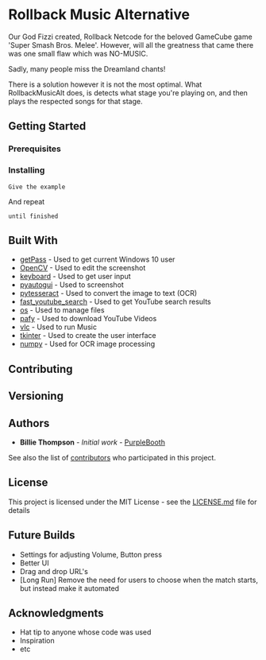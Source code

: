 # Rollback Music Alternative

Our God Fizzi created, Rollback Netcode for the beloved GameCube game 'Super Smash Bros. Melee'.
However, will all the greatness that came there was one small flaw which was NO-MUSIC.

Sadly, many people miss the Dreamland chants!

There is a solution however it is not the most optimal.
What RollbackMusicAlt does, is detects what stage you're playing on, and then plays the respected songs for that stage.

## Getting Started


### Prerequisites


### Installing



```
Give the example
```

And repeat

```
until finished
```

## Built With

* [getPass](http://www.dropwizard.io/1.0.2/docs/)        - Used to get current Windows 10 user
* [OpenCV](https://maven.apache.org/)                    - Used to edit the screenshot
* [keyboard](https://rometools.github.io/rome/)          - Used to get user input
* [pyautogui](https://rometools.github.io/rome/)         - Used to screenshot
* [pytesseract](https://rometools.github.io/rome/)       - Used to convert the image to text (OCR)
* [fast_youtube_search](https://rometools.github.io/rome/)       - Used to get YouTube search results
* [os](https://rometools.github.io/rome/)       - Used to manage files
* [pafy](https://rometools.github.io/rome/)       - Used to download YouTube Videos
* [vlc](https://rometools.github.io/rome/)       - Used to run Music
* [tkinter](https://rometools.github.io/rome/)       - Used to create the user interface
* [numpy](https://rometools.github.io/rome/)       - Used for OCR image processing

## Contributing


## Versioning
 

## Authors

* **Billie Thompson** - *Initial work* - [PurpleBooth](https://github.com/PurpleBooth)

See also the list of [contributors](https://github.com/your/project/contributors) who participated in this project.

## License

This project is licensed under the MIT License - see the [LICENSE.md](LICENSE.md) file for details

## Future Builds
- Settings for adjusting Volume, Button press
- Better UI
- Drag and drop URL's
- [Long Run] Remove the need for users to choose when the match starts, but instead make it automated


## Acknowledgments

* Hat tip to anyone whose code was used
* Inspiration
* etc
